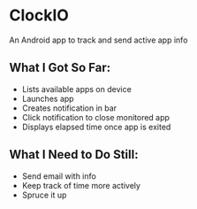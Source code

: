 # ClockIO

An Android app to track and send active app info

## What I Got So Far:
* Lists available apps on device
* Launches app
* Creates notification in bar
* Click notification to close monitored app
* Displays elapsed time once app is exited

## What I Need to Do Still:
* Send email with info
* Keep track of time more actively
* Spruce it up